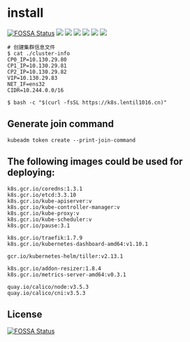 # install
[![FOSSA Status](https://app.fossa.io/api/projects/git%2Bgithub.com%2FLentil1016%2Fkubeadm-ha.svg?type=shield)](https://app.fossa.io/projects/git%2Bgithub.com%2FLentil1016%2Fkubeadm-ha?ref=badge_shield) ![](https://img.shields.io/badge/Dist-Centos7-blue.svg) ![](https://img.shields.io/badge/Dist-Fedora27-yellow.svg) ![](https://img.shields.io/badge/DNS-CoreDNS-brightgreen.svg)  ![](https://img.shields.io/badge/Mode-HA-brightgreen.svg)  ![](https://img.shields.io/badge/Proxy-IPVS-brightgreen.svg)  ![](https://img.shields.io/badge/Net-Calico-brightgreen.svg)

``` shell
# 创建集群信息文件
$ cat ./cluster-info
CP0_IP=10.130.29.80
CP1_IP=10.130.29.81
CP2_IP=10.130.29.82
VIP=10.130.29.83
NET_IF=ens32
CIDR=10.244.0.0/16

$ bash -c "$(curl -fsSL https://k8s.lentil1016.cn)"
```

## Generate join command

``` shell
kubeadm token create --print-join-command
```

## The following images could be used for deploying:

```
k8s.gcr.io/coredns:1.3.1
k8s.gcr.io/etcd:3.3.10
k8s.gcr.io/kube-apiserver:v
k8s.gcr.io/kube-controller-manager:v
k8s.gcr.io/kube-proxy:v
k8s.gcr.io/kube-scheduler:v
k8s.gcr.io/pause:3.1

k8s.gcr.io/traefik:1.7.9
k8s.gcr.io/kubernetes-dashboard-amd64:v1.10.1

gcr.io/kubernetes-helm/tiller:v2.13.1

k8s.gcr.io/addon-resizer:1.8.4
k8s.gcr.io/metrics-server-amd64:v0.3.1

quay.io/calico/node:v3.5.3
quay.io/calico/cni:v3.5.3
```

## License
[![FOSSA Status](https://app.fossa.io/api/projects/git%2Bgithub.com%2FLentil1016%2Fkubeadm-ha.svg?type=large)](https://app.fossa.io/projects/git%2Bgithub.com%2FLentil1016%2Fkubeadm-ha?ref=badge_large)
